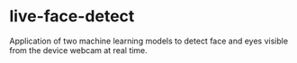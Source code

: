 # live-face-detect
 Application of two machine learning models to detect face and eyes visible from the device webcam at real time.
